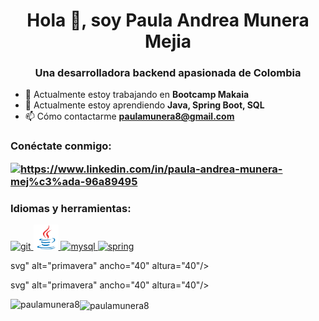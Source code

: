 <h1 align="center">Hola 👋, soy Paula Andrea Munera Mejia</h1>
<h3 align="center">Una desarrolladora backend apasionada de Colombia</h3>

- 🔭 Actualmente estoy trabajando en **Bootcamp Makaia**
- 🌱 Actualmente estoy aprendiendo **Java, Spring Boot, SQL**
- 📫 Cómo contactarme **paulamunera8@gmail.com**

<h3 align="left">Conéctate conmigo:</ h3>
<p align="left">
<a href="https://linkedin.com/in/https://www.linkedin.com/in/paula-andrea-munera-mej%c3%ada-96a89495 " target="en blanco"><img align="center" src="https://raw.githubusercontent.com/rahuldkjain/github-profile-readme-generator/master/src/images/icons/Social/linked-in -alt.svg" alt="https://www.linkedin.com/in/paula-andrea-munera-mej%c3%ada-96a89495" height="30" width="40" /></a>
</p>

<h3 align="left">Idiomas y herramientas:</h3>
<p align="left"> <a href="https://git-scm.com/" target="_blank" rel="noreferrer"> <img src="https://www.vectorlogo.zone/ logos/git-scm/git-scm-icon.svg" alt="git" width="40" height="40"/> </a> <a href="https://www.java.com" target="_blank" rel="noreferrer"> <img src="https://raw.githubusercontent.com/devicons/devicon/master/icons/java/java-original.svg" alt="java" width=" 40" height="40"/> </a> <a href="https://www.mysql.com/" target="_blank" rel="noreferrer"> <img src="https://raw .githubusercontent.com/devicons/devicon/master/icons/mysql/mysql-original-wordmark.svg" alt="mysql" width="40" height="40"/> </a> <a href="https:// spring.io/" target="_blank" rel="noreferrer"> <img src="https://www.vectorlogo.zone/logos/springio/springio-icon.svg" alt="spring" width="40 " altura="40"/> </a> </p>svg" alt="primavera" ancho="40" altura="40"/> </a> </p>svg" alt="primavera" ancho="40" altura="40"/> </a> </p>

<p><img align="left" src="https://github-readme-stats.vercel.app/api/top-langs?username=paulamunera8&show_icons=true&locale=en&layout=compact" alt="paulamunera8" /> </p>

<p> <img align="center" src="https://github-readme-stats.vercel.app/api?username=paulamunera8&show_icons=true&locale=en" alt="paulamunera8" /> </p>
